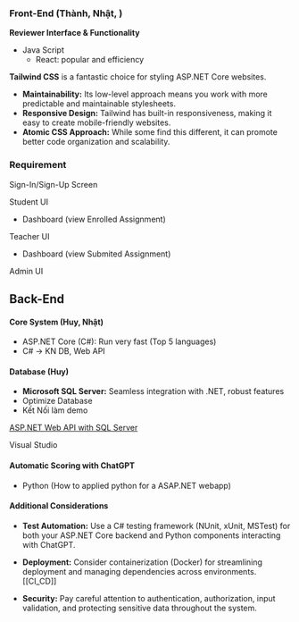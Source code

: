 

### Front-End (Thành, Nhật, )

**Reviewer Interface & Functionality**
+ Java Script
	+ React: popular and efficiency

**Tailwind CSS** is a fantastic choice for styling ASP.NET Core websites.

+ **Maintainability:** Its low-level approach means you work with more predictable and maintainable stylesheets.
+ **Responsive Design:** Tailwind has built-in responsiveness, making it easy to create mobile-friendly websites.
+ **Atomic CSS Approach:** While some find this different, it can promote better code organization and scalability.

### Requirement

Sign-In/Sign-Up Screen


Student UI
+ Dashboard (view Enrolled Assignment)


Teacher UI
+ Dashboard (view Submited Assignment)


Admin UI




## Back-End

#### **Core System** (Huy, Nhật)
- ASP.NET Core (C#): Run very fast (Top 5 languages)
- C# -> KN DB, Web API


#### **Database** (Huy)
+ **Microsoft SQL Server:** Seamless integration with .NET, robust features
+ Optimize Database 
+ Kết Nối làm demo

[ASP.NET Web API with SQL Server](https://youtu.be/ifgZdY3T0Gs?si=Kh4XtZk2prKN2W-n)


Visual Studio


#### **Automatic Scoring with ChatGPT**
+ Python
(How to applied python for a ASAP.NET webapp)


#### **Additional Considerations**

- **Test Automation:** Use a C# testing framework (NUnit, xUnit, MSTest) for both your ASP.NET Core backend and Python components interacting with ChatGPT.


- **Deployment:** Consider containerization (Docker) for streamlining deployment and managing dependencies across environments.
	[[CI_CD]] 


- **Security:** Pay careful attention to authentication, authorization, input validation, and protecting sensitive data throughout the system.